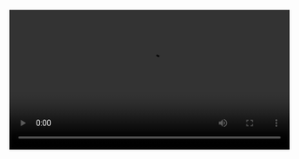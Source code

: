<video src="https://github.com/user-attachments/assets/3a39756a-1186-4e1a-b963-4ba5d9f7d4f4" controls width="100%"></video>